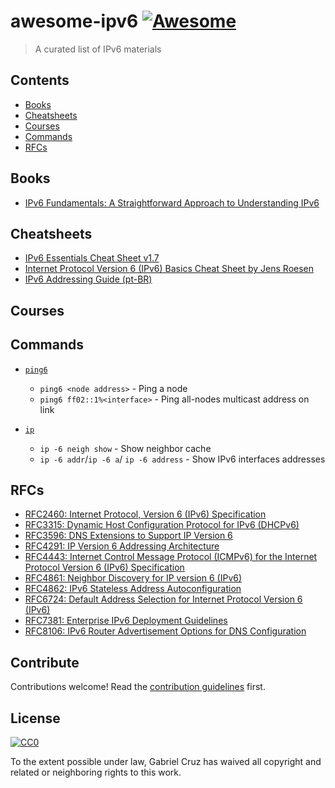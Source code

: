 # awesome-ipv6 [![Awesome](https://awesome.re/badge.svg)](https://awesome.re)

> A curated list of IPv6 materials


## Contents

- [Books](#books)
- [Cheatsheets](#cheatsheets)
- [Courses](#courses)
- [Commands](#commands)
- [RFCs](#rfcs)

## Books
- [IPv6 Fundamentals: A Straightforward Approach to Understanding IPv6](https://www.amazon.com.br/IPv6-Fundamentals-Straightforward-Approach-Understanding-ebook/dp/B07212JBMT/ref=sr_1_1?__mk_pt_BR=%C3%85M%C3%85%C5%BD%C3%95%C3%91&keywords=IPv6+Fundamentals%3A+A+Straightforward+Approach+to+Understanding+IPv6&qid=1574187978&sr=8-1)

## Cheatsheets
- [IPv6 Essentials Cheat Sheet v1.7](http://teachmeipv6.com/IPv6-Essentials-Cheat-Sheet.pdf)
- [Internet Protocol Version 6 (IPv6) Basics Cheat Sheet by Jens Roesen](https://www.roesen.org/files/ipv6_cheat_sheet.pdf)
- [IPv6 Addressing Guide (pt-BR)](http://ipv6.br/media/arquivo/ipv6/file/46/enderec-v6.pdf)


## Courses

## Commands
- [`ping6`](https://linux.die.net/man/8/ping6)
  - `ping6 <node address>` - Ping a node
  - `ping6 ff02::1%<interface>` - Ping all-nodes multicast address on link
  
- [`ip`](https://linux.die.net/man/8/ip)
  - `ip -6 neigh show` - Show neighbor cache
  - `ip -6 addr`/`ip -6 a`/ `ip -6 address` - Show IPv6 interfaces addresses

## RFCs
- [RFC2460: Internet Protocol, Version 6 (IPv6) Specification](https://tools.ietf.org/html/rfc2460)
- [RFC3315: Dynamic Host Configuration Protocol for IPv6 (DHCPv6)](https://tools.ietf.org/html/rfc3315)
- [RFC3596: DNS Extensions to Support IP Version 6](https://tools.ietf.org/html/rfc3596)
- [RFC4291: IP Version 6 Addressing Architecture](https://tools.ietf.org/html/rfc4291)
- [RFC4443: Internet Control Message Protocol (ICMPv6) for the Internet Protocol Version 6 (IPv6) Specification](https://tools.ietf.org/html/rfc4443)
- [RFC4861: Neighbor Discovery for IP version 6 (IPv6)](https://tools.ietf.org/html/rfc4861)
- [RFC4862: IPv6 Stateless Address Autoconfiguration](https://tools.ietf.org/html/rfc4862)
- [RFC6724: Default Address Selection for Internet Protocol Version 6 (IPv6)](https://tools.ietf.org/html/rfc6724)
- [RFC7381: Enterprise IPv6 Deployment Guidelines](https://tools.ietf.org/html/rfc7381)
- [RFC8106: IPv6 Router Advertisement Options for DNS Configuration](https://tools.ietf.org/html/rfc8106)

## Contribute

Contributions welcome! Read the [contribution guidelines](contributing.md) first.


## License

[![CC0](https://mirrors.creativecommons.org/presskit/buttons/88x31/svg/cc-zero.svg)](https://creativecommons.org/publicdomain/zero/1.0)

To the extent possible under law, Gabriel Cruz has waived all copyright and
related or neighboring rights to this work.
